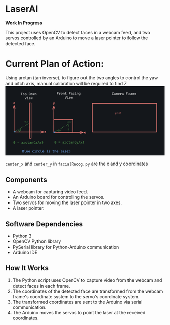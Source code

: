 # LaserAI

**Work In Progress**

This project uses OpenCV to detect faces in a webcam feed, and two servos controlled by an Arduino to move a laser pointer to follow the detected face.

# Current Plan of Action:

Using arctan (tan inverse), to figure out the two angles to control the yaw and pitch axis, manual calibration will be required to find Z
![Coordination Plan](/Coordination%20Plan.png)

`center_x` and `center_y` in `facialRecog.py` are the x and y coordinates

## Components

- A webcam for capturing video feed.
- An Arduino board for controlling the servos.
- Two servos for moving the laser pointer in two axes.
- A laser pointer.

## Software Dependencies

- Python 3
- OpenCV Python library
- PySerial library for Python-Arduino communication
- Arduino IDE

## How It Works

1. The Python script uses OpenCV to capture video from the webcam and detect faces in each frame.
2. The coordinates of the detected face are transformed from the webcam frame's coordinate system to the servo's coordinate system.
3. The transformed coordinates are sent to the Arduino via serial communication.
4. The Arduino moves the servos to point the laser at the received coordinates.
